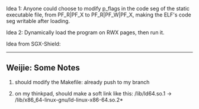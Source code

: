 Idea 1: Anyone could choose to modify p_flags in the code seg of the static executable file, from PF_R|PF_X to PF_R|PF_W|PF_X, making the ELF's code seg writable after loading.

Idea 2: Dynamically load the program on RWX pages, then run it.


Idea from SGX-Shield:

------------------------------------
Weijie: Some Notes
------------------------------------
1. should modify the Makefile:
already push to my branch

2. on my thinkpad, should make a soft link like this:
/lib/ld64.so.1 -> /lib/x86_64-linux-gnu/ld-linux-x86-64.so.2*

